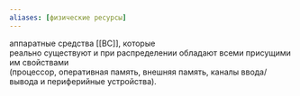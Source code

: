 ```yaml
---
aliases: [физические ресурсы]
---
```

аппаратные средства [[ВС]], которые реально существуют и при распределении обладают всеми присущими им свойствами
(процессор, оперативная память, внешняя память, каналы ввода/вывода и периферийные устройства).
